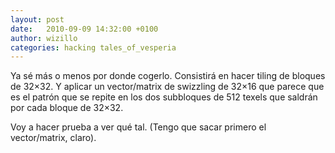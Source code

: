 ```yaml
---
layout: post
date:   2010-09-09 14:32:00 +0100
author: wizillo
categories: hacking tales_of_vesperia
---
```


Ya sé más o menos por donde cogerlo. Consistirá en hacer tiling de bloques de 32×32. Y aplicar un vector/matrix de swizzling de 32×16 que parece que es el patrón que se repite en los dos subbloques de 512 texels que saldrán por cada bloque de 32×32.

Voy a hacer prueba a ver qué tal. (Tengo que sacar primero el vector/matrix, claro).
